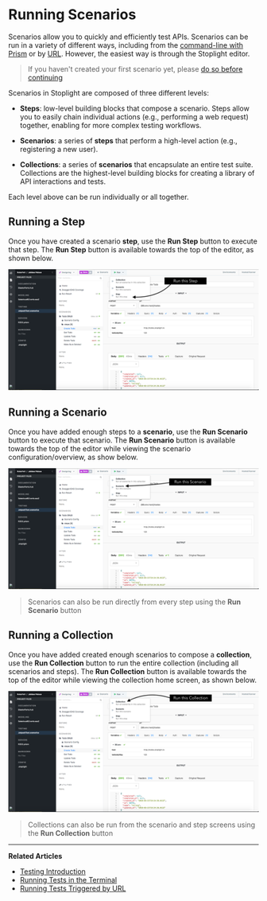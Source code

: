 # Running Scenarios

Scenarios allow you to quickly and efficiently test APIs. Scenarios can be
run in a variety of different ways, including from the [command-line with
Prism](/testing/running-tests/in-the-terminal) or by [URL](/testing/running-tests/triggering-by-url). However, the easiest
way is through the Stoplight editor.


> If you haven't created your first scenario yet, please [do so before
> continuing](/testing/introduction)

Scenarios in Stoplight are composed of three different levels:

* **Steps**: low-level building blocks that compose a scenario.
  Steps allow you to easily chain individual actions (e.g., performing a
  web request) together, enabling for more complex testing workflows.

* **Scenarios**: a series of **steps** that perform a high-level
  action (e.g., registering a new user).

* **Collections**: a series of **scenarios** that encapsulate an
  entire test suite. Collections are the highest-level building blocks for creating
  a library of API interactions and tests.

Each level above can be run individually or all together.

## Running a Step

Once you have created a scenario **step**, use the **Run Step** button to
execute that step. The **Run Step** button is available towards the top of the
editor, as shown below.

![Running a Step](https://github.com/stoplightio/docs/blob/develop/assets/images/testing-run-step.png?raw=true)

## Running a Scenario

Once you have added enough steps to a **scenario**, use the **Run Scenario**
button to execute that scenario. The **Run Scenario** button is available
towards the top of the editor while viewing the scenario configuration/overview,
as show below.

![Running a Scenario](https://github.com/stoplightio/docs/blob/develop/assets/images/testing-run-scenario.png?raw=true)


> Scenarios can also be run directly from every step using the **Run Scenario**
> button

## Running a Collection

Once you have added created enough scenarios to compose a **collection**, use
the **Run Collection** button to run the entire collection (including all
scenarios and steps). The **Run Collection** button is available towards the top
of the editor while viewing the collection home screen, as shown below.

![Running a Collection](https://github.com/stoplightio/docs/blob/develop/assets/images/testing-run-collection.png?raw=true)


> Collections can also be run from the scenario and step screens using the **Run
> Collection** button

---

**Related Articles**
- [Testing Introduction](/testing/introduction)
- [Running Tests in the Terminal](/testing/running-tests/in-the-terminal)
- [Running Tests Triggered by URL](/testing/running-tests/triggering-by-url)

